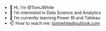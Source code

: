 - 👋 Hi, I’m @TomJWhite
- 👀 I’m interested in Data Science and Analytics
- 🌱 I’m currently learning Power BI and Tableau
- 📫 How to reach me: tomjwhite@outlook.com

<!---
TomJWhite/TomJWhite is a ✨ special ✨ repository because its `README.md` (this file) appears on your GitHub profile.
You can click the Preview link to take a look at your changes.
--->
